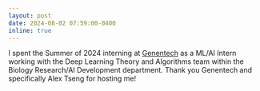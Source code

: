 ```yaml
---
layout: post
date: 2024-08-02 07:59:00-0400
inline: true
---
```


I spent the Summer of 2024 interning at [Genentech][gtech] as a ML/AI Intern working with the Deep Learning Theory and Algorithms team within the Biology Research/AI Development department. Thank you Genentech and specifically Alex Tseng for hosting me!

[gtech]: https://www.gene.com
